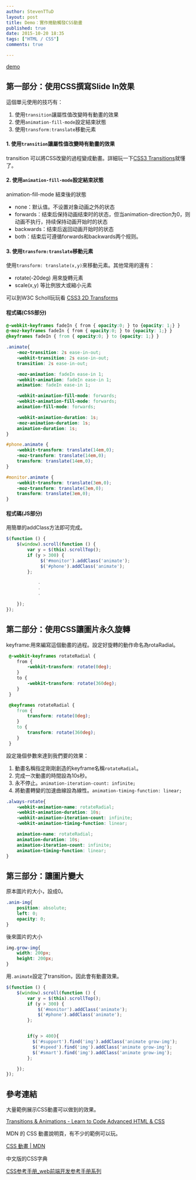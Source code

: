 ```yaml
---
author: StevenTTuD
layout: post
title: Demo：實作捲動觸發CSS動畫
published: true
date: 2015-10-20 18:35
tags: ["HTML / CSS"]
comments: true

---
```


[demo](http://steventtud.github.io/CSS-Animation-Page-Demo/)

## 第一部分：使用CSS撰寫Slide In效果

這個單元使用的技巧有：

1. 使用`transition`讓屬性值改變時有動畫的效果
2. 使用`animation-fill-mode`設定結束狀態
3. 使用`transform:translate`移動元素

#### 1. 使用`transition`讓屬性值改變時有動畫的效果

transition 可以將CSS改變的過程變成動畫。詳細玩一下[CSS3 Transitions](http://www.w3schools.com/css/css3_transitions.asp)就懂了。

#### 2. 使用`animation-fill-mode`設定結束狀態
animation-fill-mode 結束後的狀態

- none：默认值。不设置对象动画之外的状态
- forwards：结束后保持动画结束时的状态，但当animation-direction为0，则动画不执行，持续保持动画开始时的状态
- backwards：结束后返回动画开始时的状态
- both：结束后可遵循forwards和backwards两个规则。

#### 3. 使用`transform:translate`移動元素

使用`transform: translate(x,y)`來移動元素。其他常用的還有：

- rotate(-20deg) 用來旋轉元素
- scale(x,y) 等比例放大或縮小元素

可以到W3C Scholl玩玩看
[CSS3 2D Transforms](http://www.w3schools.com/css/css3_2dtransforms.asp)

#### 程式碼(CSS部分)

```css
@-webkit-keyframes fadeIn { from { opacity:0; } to {opacity: 1;} }
@-moz-keyframes fadeIn { from { opacity:0; } to {opacity: 1;} }
@keyframes fadeIn { from { opacity:0; } to {opacity: 1;} }
```

```css
.animate{
	-moz-transition: 2s ease-in-out;
	-webkit-transition: 2s ease-in-out;
	transition: 2s ease-in-out;

	-moz-animation: fadeIn ease-in 1;
	-webkit-animation: fadeIn ease-in 1;
	animation: fadeIn ease-in 1;

	-webkit-animation-fill-mode: forwards;
	-webkit-animation-fill-mode: forwards;
	animation-fill-mode: forwards;

	-webkit-animation-duration: 1s;
	-moz-animation-duration: 1s;
	animation-duration: 1s;
}
```

```css
#phone.animate {
	-webkit-transform: translate(14em,0);
	-moz-transform: translate(14em,0);
	transform: translate(14em,0);
}

#monitor.animate {
	-webkit-transform: translate(3em,0);
	-moz-transform: translate(3em,0);
	transform: translate(3em,0);
}
```

#### 程式碼(JS部分)

用簡單的addClass方法即可完成。

```js
$(function () {
    $(window).scroll(function () {
        var y = $(this).scrollTop();
        if (y > 300) {
             $('#monitor').addClass('animate');
             $('#phone').addClass('animate');
        };

			.
			.
			.

    });
});
```

## 第二部分：使用CSS讓圖片永久旋轉

keyframe:用來編寫這個動畫的過程。設定好旋轉的動作命名為rotaRadial。

```css
 @-webkit-keyframes rotateRadial {
 	from {
 		-webkit-transform: rotate(0deg);
 	}
 	to {
 		-webkit-transform: rotate(360deg);
 	}
 }

 @keyframes rotateRadial {
 	from {
 		transform: rotate(0deg);
 	}
 	to {
 		transform: rotate(360deg);
 	}
 }
```

設定幾個參數來達到我們要的效果：

1. 動畫名稱指定剛剛創造的keyframe名稱`rotateRadial`。
1. 完成一次動畫的時間設為10s秒。
1. 永不停止。`animation-iteration-count: infinite;`
1. 將動畫轉變的加速曲線設為線性。`animation-timing-function: linear;`

```css
.always-rotate{
	-webkit-animation-name: rotateRadial;
	-webkit-animation-duration: 10s;
	-webkit-animation-iteration-count: infinite;
	-webkit-animation-timing-function: linear;

	animation-name: rotateRadial;
	animation-duration: 10s;
	animation-iteration-count: infinite;
	animation-timing-function: linear;
}
```

## 第三部分：讓圖片變大

原本圖片的大小，設成0。

```css
.anim-img{
	position: absolute;
	left: 0;
	opacity: 0;
}
```

後來圖片的大小

```css
img.grow-img{
	width: 200px;
	height: 200px;
}
```

用`.animate`設定了transition，因此會有動畫效果。

```js
$(function () {
    $(window).scroll(function () {
        var y = $(this).scrollTop();
        if (y > 300) {
            $('#monitor').addClass('animate');
            $('#phone').addClass('animate');
        };


        if(y > 400){
          $('#support').find('img').addClass('animate grow-img');
          $('#speed').find('img').addClass('animate grow-img');
          $('#smart').find('img').addClass('animate grow-img');
        };

    });
});
```

## 參考連結

大量範例展示CSS動畫可以做到的效果。

[Transitions & Animations - Learn to Code Advanced HTML & CSS](http://learn.shayhowe.com/advanced-html-css/transitions-animations/)

MDN 的 CSS 動畫說明頁，有不少的範例可以玩。

[CSS 動畫 | MDN](https://developer.mozilla.org/zh-TW/docs/CSS_%E5%8B%95%E7%95%AB)

中文版的CSS字典

[CSS参考手册_web前端开发参考手册系列](http://css.doyoe.com/)
